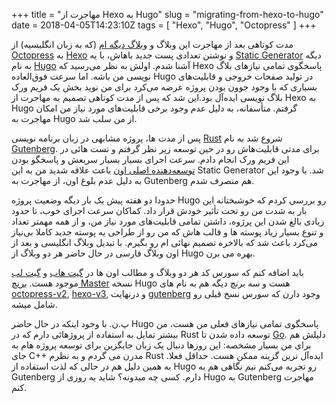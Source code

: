 +++
title = "مهاجرت از Hexo به Hugo"
slug = "migrating-from-hexo-to-hugo"
date = 2018-04-05T14:23:10Z
tags = [ "Hexo", "Hugo", "Octopress" ]
+++

مدت کوتاهی بعد از مهاجرت این وبلاگ و [وبلاگ دیگه ام](https://www.babaei.net/) (که به زبان انگلیسیه) از [Octopress](http://octopress.org/) به [Hexo](https://hexo.io/) و نوشتن تعدادی پست جدید باهاش، با یه [Static Generator](https://hexo.io/) دیگه به نام [Hugo](https://gohugo.io/) آشنا شدم. اولش به نظر می‌رسید که Hexo پاسخگوی تمامی نیازهای بلاگ نویسی من باشه. اما سرعت فوق‌العاده Hugo در تولید صفحات خروجی و قابلیت‌های بسیاری که با وجود جوون بودن پروژه عرضه می‌کرد برای من نوید بخش یک فریم ورک بلاگ نویسی ایده‌آل بود.این شد که پس از مدت کوتاهی تصمیم به مهاجرت از Hexo به Hugo گرفتم. متأسفانه، به دلیل عدم وجود برخی قابلیت‌های مورد نیاز من امکان مهاجرت به Hugo از من سلب شد.

پس از مدت ها، پروژه مشابهی در زبان برنامه نویسی [Rust](https://www.rust-lang.org/) شروع شد به نام [Gutenberg](https://www.getgutenberg.io/). برای مدتی قابلیت‌هاش رو  در حین توسعه زیر نظر گرفتم و تست هائی در این فریم ورک انجام دادم. سرعت اجرای بسیار بسیار سریعش و پاسخگو بودن [توسعه‌دهنده اصلی اون](https://github.com/Keats) باعث علاقه شدید من به این Static Generator شد. با وجود این به دلیل عدم بلوغ اون، از مهاجرت به Gutenberg هم منصرف شدم.

حدودا دو هفته پیش یک بار دیگه وضعیت پروژه Hugo رو بررسی کردم که خوشبختانه این بار به شدت من رو تحت تأثیر خودش قرار داد. کماکان سرعت اجرای خوب، تا حدود زیادی بالغ شدن این پرژوه، داشتن تمامی قابلیت‌های مورد نیاز من، و از همه مهمتر تعداد و تنوع بسیار زیاد پوسته ها و قالب هاش که من رو از طراحی یه پوسته جدید کاملا بی‌نیاز می‌کرد باعث شد که بالاخره تصمیم نهائی ام رو بگیرم. با تبدیل وبلاگ انگلیسی و بعد از اون وبلاگ فارسی در حال حاضر هر دو وبلاگ از Hugo بهره می برن.

باید اضافه کنم که سورس کد هر دو وبلاگ و مطالب اون ها در [گیت هاب](https://github.com/NuLL3rr0r/babaei-net-blog-source/) و [گیت لب](https://gitlab.com/NuLL3rr0r/babaei-net-blog-source/) موجود هست. [برنچ Master](https://github.com/NuLL3rr0r/babaei-net-blog-source/tree/master) نسخه Hugo هست و سه برنچ دیگه هم به نام های [octopress-v2](https://github.com/NuLL3rr0r/babaei-net-blog-source/tree/octopress-v2), [hexo-v3](https://github.com/NuLL3rr0r/babaei-net-blog-source/tree/hexo-v3), و درنهایت [gutenberg](https://github.com/NuLL3rr0r/babaei-net-blog-source/tree/gutenberg) وجود دارن که سورس نسخ قبلی رو شامل میشه.

پ.ن. با وجود اینکه در حال حاضر Hugo پاسخگوی تمامی نیازهای فعلی من هست، من بیشتر تمایل به استفاده از پروژهائی دارم که در Rust توسعه داده شدن تا [Go](https://golang.org/). دلیلش هم برای من بسیار مشخصه: این روزها دنبال یک زبان جایگزین برای توسعه پروژه هام به جای C++ مدرن می گردم و به نظرم Rust ایده‌آل ترین گزینه ممکن هست. حداقل فعلا. به همین دلیل هم در حالی که لذت استفاده از Hugo رو تجربه می‌کنم نیم نگاهی هم به Gutenberg دارم. کسی چه میدونه؟ شاید یه روزی از Hugo به Gutenberg مهاجرت کنم.
<!--more-->
